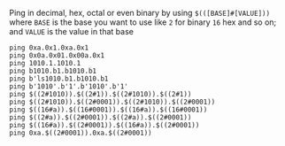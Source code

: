 
Ping in decimal, hex, octal or even binary by using `$(([BASE]#[VALUE]))` where `BASE` is the base you want to use like `2` for binary `16` hex and so on; and `VALUE` is the value in that base

```
ping 0xa.0x1.0xa.0x1
ping 0x0a.0x01.0x00a.0x1
ping 1010.1.1010.1
ping b1010.b1.b1010.b1
ping b'ls1010.b1.b1010.b1
ping b'1010'.b'1'.b'1010'.b'1'
ping $((2#1010)).$((2#1)).$((2#1010)).$((2#1))
ping $((2#1010)).$((2#0001)).$((2#1010)).$((2#0001))
ping $((16#a)).$((16#0001)).$((16#a)).$((16#0001))
ping $((2#a)).$((2#0001)).$((2#a)).$((2#0001))
ping $((16#a)).$((2#0001)).$((16#a)).$((2#0001))
ping 0xa.$((2#0001)).0xa.$((2#0001))
```
